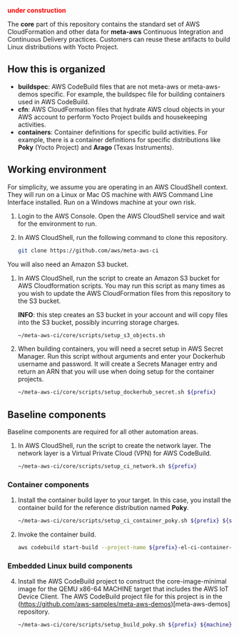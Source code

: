 <font color="red">**under construction**</font>

The **core** part of this repository contains the standard set of AWS
CloudFormation and other data for **meta-aws** Continuous Integration
and Continuous Delivery practices.  Customers can reuse these
artifacts to build Linux distributions with Yocto Project.

## How this is organized

   - **buildspec**: AWS CodeBuild files that are not meta-aws or
     meta-aws-demos specific.  For example, the buildspec file for
     building containers used in AWS CodeBuild.
   - **cfn**: AWS CloudFormation files that hydrate AWS cloud objects
     in your AWS account to perform Yocto Project builds and
     housekeeping activities.
   - **containers**: Container definitions for specific build
     activities.  For example, there is a container definitions for
     specific distributions like **Poky** (Yocto Project) and
     **Arago** (Texas Instruments).

## Working environment

For simplicity, we assume you are operating in an AWS CloudShell
context.  They will run on a Linux or Mac OS machine with AWS Command
Line Interface installed.  Run on a Windows machine at your own risk.

1. Login to the AWS Console.  Open the AWS CloudShell service and wait
   for the environment to run.
2. In AWS CloudShell, run the following command to clone this repository.

   ```bash
   git clone https://github.com/aws/meta-aws-ci
   ```

You will also need an Amazon S3 bucket.

1. In AWS CloudShell, run the script to create an Amazon S3
   bucket for AWS Cloudformation scripts.  You may run this script as
   many times as you wish to update the AWS CloudFormation files from
   this repository to the S3 bucket.
   
   **INFO**: this step creates an S3 bucket in your account and will
   copy files into the S3 bucket, possibly incurring storage charges.

   ```bash
   ~/meta-aws-ci/core/scripts/setup_s3_objects.sh
   ```

2. When building containers, you will need a secret setup in AWS Secret
Manager.  Run this script without arguments and enter your Dockerhub username
and password.  It will create a Secrets Manager entry and return an
ARN that you will use when doing setup for the container projects.

   ```bash
   ~/meta-aws-ci/core/scripts/setup_dockerhub_secret.sh ${prefix}
   ```

## Baseline components

Baseline components are required for all other automation areas.

1. In AWS CloudShell, run the script to create the network layer. The
   network layer is a Virtual Private Cloud (VPN) for AWS CodeBuild.

   ```bash
   ~/meta-aws-ci/core/scripts/setup_ci_network.sh ${prefix}
   ```

### Container components

1. Install the container build layer to your target. In this case, you
   install the container build for the reference distribution named **Poky**.

   ```bash
   ~/meta-aws-ci/core/scripts/setup_ci_container_poky.sh ${prefix} ${secret_arn}
   ```

3. Invoke the container build.

   ```bash
   aws codebuild start-build --project-name ${prefix}-el-ci-container-poky_YPBuildImage
   ```

### Embedded Linux build components

4. Install the AWS CodeBuild project to construct the
   core-image-minimal image for the QEMU x86-64 MACHINE target that
   includes the AWS IoT Device Client.  The AWS CodeBuild project file for this
   project is in the
   (https://github.com/aws-samples/meta-aws-demos)[meta-aws-demos] repository.

   ```bash
   ~/meta-aws-ci/core/scripts/setup_build_poky.sh ${prefix} ${machine} ${target}
   ```
